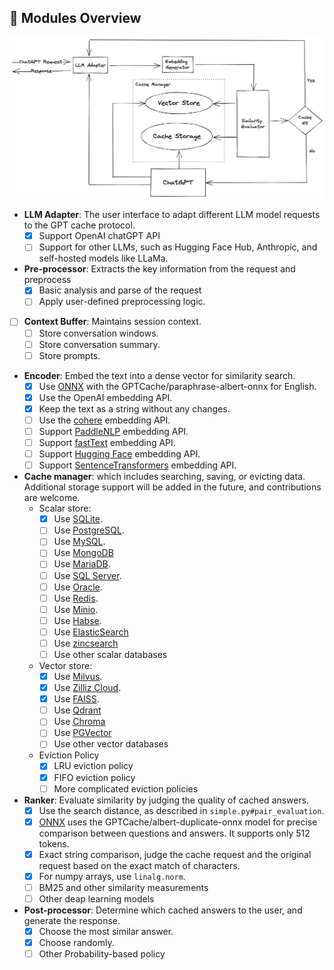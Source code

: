 ## 🤗 Modules Overview

![GPTCache Struct](./GPTCacheStructure.png)

- **LLM Adapter**: The user interface to adapt different LLM model requests to the GPT cache protocol. 
    - [x]  Support OpenAI chatGPT API
    - [ ]  Support for other LLMs, such as Hugging Face Hub, Anthropic, and self-hosted models like LLaMa.
- **Pre-processor**: Extracts the key information from the request and preprocess
    - [x]  Basic analysis and parse of the request
    - [ ]  Apply user-defined preprocessing logic.
- [ ] **Context Buffer**: Maintains session context.
    - [ ] Store conversation windows.
    - [ ] Store conversation summary.
    - [ ] Store prompts.
- **Encoder**: Embed the text into a dense vector for similarity search.
    - [x]  Use [ONNX](https://onnx.ai/) with the GPTCache/paraphrase-albert-onnx for English.
    - [x]  Use the OpenAI embedding API.
    - [x]  Keep the text as a string without any changes.
    - [ ]  Use the [cohere](https://docs.cohere.ai/reference/embed) embedding API.
    - [ ]  Support [PaddleNLP](https://github.com/PaddlePaddle/PaddleNLP) embedding API.
    - [ ]  Support [fastText](https://fasttext.cc) embedding API.
    - [ ]  Support [Hugging Face](https://huggingface.co/) embedding API.
    - [ ]  Support [SentenceTransformers](https://www.sbert.net) embedding API.
- **Cache manager**: which includes searching, saving, or evicting data. Additional storage support will be added in the future, and contributions are welcome.
    - Scalar store:
        - [x]  Use [SQLite](https://sqlite.org/docs.html).
        - [ ]  Use [PostgreSQL](https://www.postgresql.org/).
        - [ ]  Use [MySQL](https://www.mysql.com/).
        - [ ]  Use [MongoDB](https://www.mongodb.com/)
        - [ ]  Use [MariaDB](https://mariadb.org/).
        - [ ]  Use [SQL Server](https://www.microsoft.com/en-us/sql-server/).
        - [ ]  Use [Oracle](https://www.oracle.com/).
        - [ ]  Use [Redis](https://redis.io/).
        - [ ]  Use [Minio](https://min.io/).
        - [ ]  Use [Habse](https://hbase.apache.org//).
        - [ ]  Use [ElasticSearch](https://www.elastic.co/)
        - [ ]  Use [zincsearch](https://zinc.dev/) 
        - [ ]  Use other scalar databases
    - Vector store:
        - [x]  Use [Milvus](https://milvus.io/).
        - [x]  Use [Zilliz Cloud](https://cloud.zilliz.com/).
        - [x]  Use [FAISS](https://faiss.ai/).
        - [ ]  Use [Qdrant](https://qdrant.tech/)
        - [ ]  Use [Chroma](https://www.trychroma.com/)
        - [ ]  Use [PGVector](https://github.com/pgvector/pgvector)
        - [ ]  Use other vector databases
    - Eviction Policy
        - [x]  LRU eviction policy
        - [x]  FIFO eviction policy
        - [ ]  More complicated eviction policies
- **Ranker**: Evaluate similarity by judging the quality of cached answers.
    - [x] Use the search distance, as described in `simple.py#pair_evaluation`.
    - [x] [ONNX](https://onnx.ai/) uses the GPTCache/albert-duplicate-onnx model for precise comparison between questions and answers. It supports only 512 tokens.
    - [x] Exact string comparison, judge the cache request and the original request based on the exact match of characters.
    - [x] For numpy arrays, use `linalg.norm`.
    - [ ] BM25 and other similarity measurements
    - [ ] Other deap learning models
- **Post-processor**: Determine which cached answers to the user, and generate the response.
    - [X] Choose the most similar answer.
    - [X] Choose randomly.
    - [ ] Other Probability-based policy 